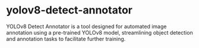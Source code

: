   # yolov8-detect-annotator
YOLOv8 Detect Annotator is a tool designed for automated image annotation using a pre-trained YOLOv8 model, streamlining object detection and annotation tasks to facilitate further training.
